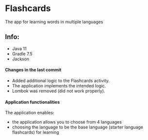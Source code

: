 # Flashcards
The app for learning words in multiple languages
## Info:
- Java 11
- Gradle 7.5
- Jackson
#### Changes in the last commit
- Added additional logic to the Flashcards activity. 
- The application implements the intended logic. 
- Lombok was removed (did not work properly). 
#### Application functionalities
The application enables:
- the application allows you to choose from 4 languages
- choosing the language to be the base language (starter language flashcards) for learning

